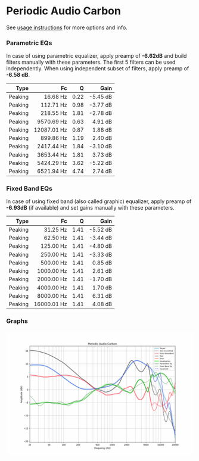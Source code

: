 # Periodic Audio Carbon
See [usage instructions](https://github.com/jaakkopasanen/AutoEq#usage) for more options and info.

### Parametric EQs
In case of using parametric equalizer, apply preamp of **-6.62dB** and build filters manually
with these parameters. The first 5 filters can be used independently.
When using independent subset of filters, apply preamp of **-6.58 dB**.

| Type    | Fc          |    Q | Gain     |
|--------:|------------:|-----:|---------:|
| Peaking | 16.68 Hz    | 0.22 | -5.45 dB |
| Peaking | 112.71 Hz   | 0.98 | -3.77 dB |
| Peaking | 218.55 Hz   | 1.81 | -2.78 dB |
| Peaking | 9570.69 Hz  | 0.63 | 4.91 dB  |
| Peaking | 12087.01 Hz | 0.87 | 1.88 dB  |
| Peaking | 899.86 Hz   | 1.19 | 2.40 dB  |
| Peaking | 2417.44 Hz  | 1.84 | -3.10 dB |
| Peaking | 3653.44 Hz  | 1.81 | 3.73 dB  |
| Peaking | 5424.29 Hz  | 3.62 | -5.22 dB |
| Peaking | 6521.94 Hz  | 4.74 | 2.74 dB  |

### Fixed Band EQs
In case of using fixed band (also called graphic) equalizer, apply preamp of **-6.93dB**
(if available) and set gains manually with these parameters.

| Type    | Fc          |    Q | Gain     |
|--------:|------------:|-----:|---------:|
| Peaking | 31.25 Hz    | 1.41 | -5.52 dB |
| Peaking | 62.50 Hz    | 1.41 | -3.44 dB |
| Peaking | 125.00 Hz   | 1.41 | -4.80 dB |
| Peaking | 250.00 Hz   | 1.41 | -3.33 dB |
| Peaking | 500.00 Hz   | 1.41 | 0.85 dB  |
| Peaking | 1000.00 Hz  | 1.41 | 2.61 dB  |
| Peaking | 2000.00 Hz  | 1.41 | -1.70 dB |
| Peaking | 4000.00 Hz  | 1.41 | 1.70 dB  |
| Peaking | 8000.00 Hz  | 1.41 | 6.31 dB  |
| Peaking | 16000.01 Hz | 1.41 | 4.08 dB  |

### Graphs
![](./Periodic%20Audio%20Carbon.png)